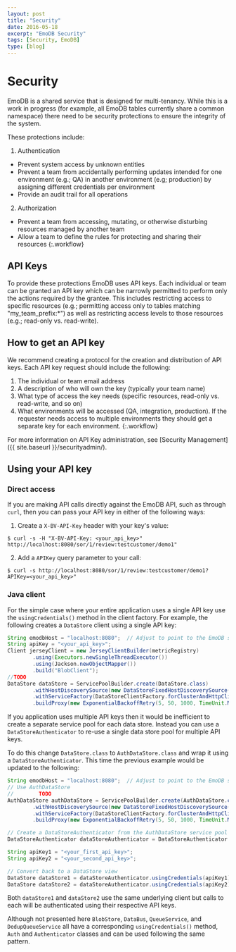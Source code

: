 ```yaml
---
layout: post
title: "Security"
date: 2016-05-18
excerpt: "EmoDB Security"
tags: [Security, EmoDB]
type: [blog]
---
```


Security
========

EmoDB is a shared service that is designed for multi-tenancy.  While this is a work in progress (for example, all EmoDB
tables currently share a common namespace) there need to be security protections to ensure the integrity of the system.

These protections include:

1. Authentication
  * Prevent system access by unknown entities
  * Prevent a team from accidentally performing updates intended for one environment (e.g.; QA) in another environment
    (e.g; production) by assigning different credentials per environment
  * Provide an audit trail for all operations
2. Authorization
  * Prevent a team from accessing, mutating, or otherwise disturbing resources managed by another team
  * Allow a team to define the rules for protecting and sharing their resources
{:.workflow}

API Keys
--------

To provide these protections EmoDB uses API keys.  Each individual or team can be granted an API key which can be
narrowly permitted to perform only the actions required by the grantee.  This includes restricting access to specific
resources (e.g.; permitting access only to tables matching "my_team_prefix:*") as well as restricting access levels to
those resources (e.g.; read-only vs. read-write).

How to get an API key
---------------------

We recommend creating a protocol for the creation and distribution of API keys.  Each API key request should include
the following:

1. The individual or team email address
2. A description of who will own the key (typically your team name)
3. What type of access the key needs (specific resources, read-only vs. read-write, and so on)
4. What environments will be accessed (QA, integration, production).  If the requester needs access to multiple
   environments they should get a separate key for each environment.
{:.workflow}

For more information on API Key administration, see [Security Management]({{ site.baseurl }}/securityadmin/).

Using your API key
---------------------

### Direct access

If you are making API calls directly against the EmoDB API, such as through `curl`, then you can pass your API key
in either of the following ways:

1. Create a `X-BV-API-Key` header with your key's value:

```
$ curl -s -H "X-BV-API-Key: <your_api_key>" http://localhost:8080/sor/1/review:testcustomer/demo1"
```

2. Add a `APIKey` query parameter to your call:

```
$ curl -s http://localhost:8080/sor/1/review:testcustomer/demo1?APIKey=<your_api_key>"
```

### Java client

For the simple case where your entire application uses a single API key use the `usingCredentials()` method in the
client factory.  For example, the following creates a `DataStore` client using a single API key:


```java
String emodbHost = "localhost:8080";  // Adjust to point to the EmoDB server.
String apiKey = "<your_api_key>";
Client jerseyClient = new JerseyClientBuilder(metricRegistry)
        .using(Executors.newSingleThreadExecutor())
        .using(Jackson.newObjectMapper())
        .build("BlobClient");
//TODO
DataStore dataStore = ServicePoolBuilder.create(DataStore.class)
        .withHostDiscoverySource(new DataStoreFixedHostDiscoverySource(emodbHost))
        .withServiceFactory(DataStoreClientFactory.forClusterAndHttpClient("local_default", jerseyClient).usingCredentials(apiKey))
        .buildProxy(new ExponentialBackoffRetry(5, 50, 1000, TimeUnit.MILLISECONDS));
```

If you application uses multiple API keys then it would be inefficient to create a separate service pool for each data
store.  Instead you can use a `DataStoreAuthenticator` to re-use a single data store pool for multiple API keys.

To do this change `DataStore.class` to `AuthDataStore.class` and wrap it using a `DataStoreAuthenticator`.
This time the previous example would be updated to the following:

```java
String emodbHost = "localhost:8080";  // Adjust to point to the EmoDB server.
// Use AuthDataStore
//        TODO
AuthDataStore authDataStore = ServicePoolBuilder.create(AuthDataStore.class)
        .withHostDiscoverySource(new DataStoreFixedHostDiscoverySource(emodbHost))
        .withServiceFactory(DataStoreClientFactory.forClusterAndHttpClient("local_default"))
        .buildProxy(new ExponentialBackoffRetry(5, 50, 1000, TimeUnit.MILLISECONDS));

// Create a DataStoreAuthenticator from the AuthDataStore service pool
DataStoreAuthenticator dataStoreAuthenticator = DataStoreAuthenticator.proxied(authDataStore)

String apiKey1 = "<your_first_api_key>";
String apiKey2 = "<your_second_api_key>";

// Convert back to a DataStore view
DataStore dataStore1 = dataStoreAuthenticator.usingCredentials(apiKey1);
DataStore dataStore2 = dataStoreAuthenticator.usingCredentials(apiKey2);
```

Both `dataStore1` and `dataStore2` use the same underlying client but calls to each will be authenticated using
their respective API keys.

Although not presented here `BlobStore`, `DataBus`, `QueueService`, and `DedupQueueService` all have a corresponding
`usingCredentials()` method, `Auth` and `Authenticator` classes and can be used following the same pattern.
